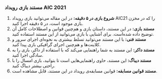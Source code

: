 ### مستند بازی رویداد AIC 2021
1. **شروع بازی در ۵ دقیقه:**
  در این مقاله می‌توانید بازی رویداد AIC21 را که در مخزن بازی موجود است، در ۵ دقیقه اجرا کنید.
2. **مستند بازی:**
  در این مستند، داستان بازی و هم‌چنین قوانین و اصطلاحات کامل آن توضیح داده شده‌است. برای آشنایی با بازی می‌توانید از این مستند استفاده کنید.
3. **مستند فنی:**
  با این مستند می‌توانید تسلط بیشتری به نحوه‌ای اجرای سرور و کلاینت‌ها و هم‌چنین اجرای گرافیکی بازی پیدا کنید.
4. **مستند داکر:**
  این مستند به شما راهنمایی می‌کند که با استفاده از داکر، بازی را به سادگی اجرا کنید.
5. **مستند دیباگ:**
  این مستند، حاوی راهنمایی‌هایی است تا بتوانید، بازی امسال را با راحتی بیشتر دیباگ کنید.
7. **مستند قوانین مسابقه:**
  قوانین مسابقه‌ی رویداد در این مستند، قابل مشاهده است.
